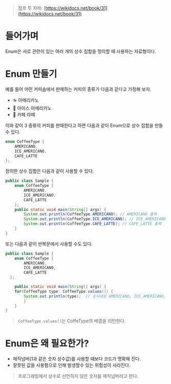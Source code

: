 > 점프 투 자바: [https://wikidocs.net/book/31](https://wikidocs.net/book/31)
> 

# 들어가며

Enum은 서로 관련이 있는 여러 개의 상수 집합을 정의할 때 사용하는 자료형이다.

# Enum 만들기

예를 들어 어떤 커피숍에서 판매하는 커피의 종류가 다음과 같다고 가정해 보자.

- ☕️ 아메리카노
- 🧋 아이스 아메리카노
- 🥛 카페 라떼

이와 같이 3 종류의 커피를 판매한다고 하면 다음과 같이 Enum으로 상수 집합을 만들 수 있다.

```java
enum CoffeeType {
	AMERICANO,
	ICE_AMERICANO,
	CAFE_LATTE
};
```

정의한 상수 집합은 다음과 같이 사용할 수 있다.

```java
public class Sample {
	enum CoffeeType {
		AMERICANO,
		ICE_AMERICANO,
		CAFE_LATTE
	};
	public static void main(String[] args) {
		System.out.println(CoffeeType.AMERICANO); // AMERICANO 출력
		System.out.println(CoffeeType.ICE_AMERICANO); // ICE_AMERICANO 출력
		System.out.println(CoffeeType.CAFE_LATTE); // CAFE_LATTE 출력
	}
}
```

또는 다음과 같이 반복문에서 사용할 수도 있다.

```java
public class Sample {
	enum CoffeeType {
        AMERICANO,
        ICE_AMERICANO,
        CAFE_LATTE
  };

	public static void main(String[] args) {
    for(CoffeeType type: CoffeeType.values()) {
        System.out.println(type);  // 순서대로 AMERICANO, ICE_AMERICANO, CAFE_LATTE 출력
		}
	}
}
```

> `CoffeeType.values()`는 CoffeType의 배열을 리턴한다.
> 

# Enum은 왜 필요한가?

- 매직넘버(1과 같은 숫자 상수값)를 사용할 때보다 코드가 명확해 진다.
- 잘못된 값을 사용함으로 인해 발생할수 있는 위험성이 사라진다.

> 프로그래밍에서 상수로 선언하지 않은 숫자를 매직넘버라고 한다.
>